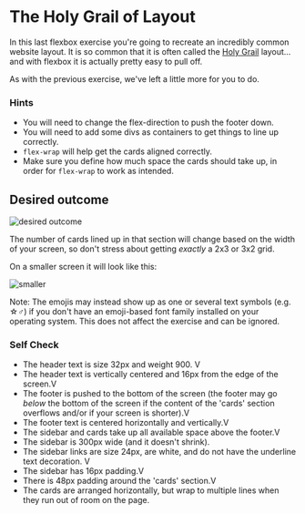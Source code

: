 # The Holy Grail of Layout

In this last flexbox exercise you're going to recreate an incredibly common website layout. It is so common that it is often called the [Holy Grail](https://www.google.com/search?q=holy+grail+layout&tbm=isch&sclient=img) layout... and with flexbox it is actually pretty easy to pull off.

As with the previous exercise, we've left a little more for you to do.

### Hints
- You will need to change the flex-direction to push the footer down.
- You will need to add some divs as containers to get things to line up correctly.
- `flex-wrap` will help get the cards aligned correctly.
-  Make sure you define how much space the cards should take up, in order for `flex-wrap` to work as intended.

## Desired outcome

![desired outcome](./desired-outcome.png)

The number of cards lined up in that section will change based on the width of your screen, so don't stress about getting _exactly_ a 2x3 or 3x2 grid.

On a smaller screen it will look like this:

![smaller](./desired-outcome-smaller.png)

Note: The emojis may instead show up as one or several text symbols (e.g. &#9734;&#9794;) if you don't have an emoji-based font family installed on your operating system. This does not affect the exercise and can be ignored.

### Self Check
- The header text is size 32px and weight 900. V
- The header text is vertically centered and 16px from the edge of the screen.V
- The footer is pushed to the bottom of the screen (the footer may go _below_ the bottom of the screen if the content of the 'cards' section overflows and/or if your screen is shorter).V
- The footer text is centered horizontally and vertically.V
- The sidebar and cards take up all available space above the footer.V
- The sidebar is 300px wide (and it doesn't shrink).
- The sidebar links are size 24px, are white, and do not have the underline text decoration. V
- The sidebar has 16px padding.V
- There is 48px padding around the 'cards' section.V
- The cards are arranged horizontally, but wrap to multiple lines when they run out of room on the page.
